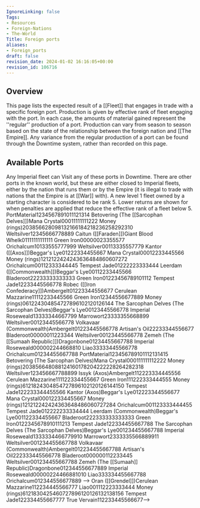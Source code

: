 ```yaml
---
IgnoreLinking: false
Tags:
- Resources
- Foreign-Nations
- The-World
Title: Foreign ports
aliases:
- Foreign_ports
draft: false
revision_date: 2024-01-02 16:16:05+00:00
revision_id: 106716
---
```


## Overview
This page lists the expected result of a [[Fleet]] that engages in trade with a specific foreign port. Production is given by effective rank of fleet engaging with the port. In each case, the amounts of material gained represent the ''regular'' production of a port. Production can vary from season to season based on the state of the relationship between the foreign nation and [[The Empire]]. Any variance from the regular production of a port can be found through the Downtime system, rather than recorded on this page. 
## Available Ports
Any Imperial fleet can Visit any of these ports in Downtime. There are other ports in the known world, but these are either closed to Imperial fleets, either by the nation that runs them or by the Empire (it is illegal to trade with nations that the Empire is at [[War]] with).
A new level 1 fleet owned by a starting character is considered to be rank 5. Lower returns are shown for when penalties are applied that reduce the effective rank of a fleet below 5.
PortMaterial1234567891011121314
Betovering (The [[Sarcophan Delves]])Mana Crystal00011111111222
Money (rings)203856628098132166184218236258292310
Weltsilver12345666778889
Caitun ([[Faraden]])Giant Blood Whelk01111111111111
Green Iron00000023355577
Orichalcum10133555777999
Weltsilver00113335557779
Kantor ([[Axos]])Beggar's Lye01222334455667
Mana Crystal00012233445566
Money (rings)1212122424243636484860607272
Orichalcum00112333344445
Tempest Jade01222223333444
Leerdam ([[Commonwealth]])Beggar's Lye00112233445566
Bladeroot22233333333333
Green Iron01223456789101112
Tempest Jade12233445566778
Robec ([[Iron Confederacy]])Ambergelt01223344556677
Cerulean Mazzarine11112233445566
Green Iron12344556677889
Money (rings)061224304854727896102120126144
The Sarcophan Delves (The Sarcophan Delves)Beggar's Lye00123445566778
Imperial Roseweald13333344667799
Marrowort23333355668899
Weltsilver00123445566778
Volkavaar (Commonwealth)Ambergelt01223445566778
Artisan's Oil22233344556677
Bladeroot00000011223344
Weltsilver00123445566778
Zemeh (The [[Sumaah Republic]])Dragonbone01234455667788
Imperial Roseweald000002244668810
Liao33333445566778
Orichalcum01234455667788
PortMaterial123456789101112131415
Betovering (The Sarcophan Delves)Mana Crystal000111111112222
Money (rings)203856648088124160178204222228264282318
Weltsilver123456667788899
Issyk (Axos)Ambergelt112223334445556
Cerulean Mazzarine111122334455667
Green Iron111222333444555
Money (rings)6121824304854727896102120126144150
Tempest Jade122233344455566
Kantor (Axos)Beggar's Lye012223344556677
Mana Crystal000122334455667
Money (rings)121212242424363648486060727284
Orichalcum001123333444455
Tempest Jade012222233334444
Leerdam (Commonwealth)Beggar's Lye001122334455667
Bladeroot222333333333333
Green Iron0122345678910111213
Tempest Jade122334455667788
The Sarcophan Delves (The Sarcophan Delves)Beggar's Lye001234455667788
Imperial Roseweald1333334466779910
Marrowort2333335566889911
Weltsilver001234455667788
Volkavaar (Commonwealth)Ambergelt012234455667788
Artisan's Oil222333445566778
Bladeroot000000112233445
Weltsilver001234455667788
Zemeh (The [[Sumaah]] Republic)Dragonbone012344556677889
Imperial Roseweald00000224466881010
Liao333334455667788
Orichalcum012344556677889
-->
Oran ([[Grendel]])Cerulean Mazzarine112234445566777
Liao001112223333444
Money (rings)6121830425460727896120126132138156
Tempest Jade122334455667777
True Vervain112233445566677-->